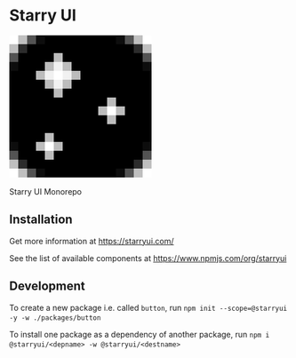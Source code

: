 # Starry UI

![starry project logo, black square with 3 starlike patterns of pixels](./starryui.png)

Starry UI Monorepo

## Installation

Get more information at https://starryui.com/

See the list of available components at https://www.npmjs.com/org/starryui

## Development

To create a new package i.e. called `button`, run `npm init --scope=@starryui -y -w ./packages/button`

To install one package as a dependency of another package, run `npm i @starryui/<depname> -w @starryui/<destname>`
